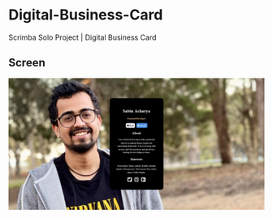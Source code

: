# Digital-Business-Card
Scrimba Solo Project | Digital Business Card

## Screen

![Home Page](/src/images/homepage.png)
